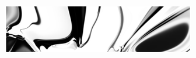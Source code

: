 ![neuralart.png](https://github.com/dstein64/dstein64/blob/neuralart_202101152153/neuralart.png?raw=true)
